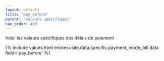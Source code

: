 ```yaml
---
layout: default
title: "pay_before"
parent: "Valeurs spécifiques"
nav_order: 400
---
```

Voici les valeurs spécifiques des délais de paiement

{% include values.html entries=site.data.specific.payment_mode_bill.data field='pay_before' %}
